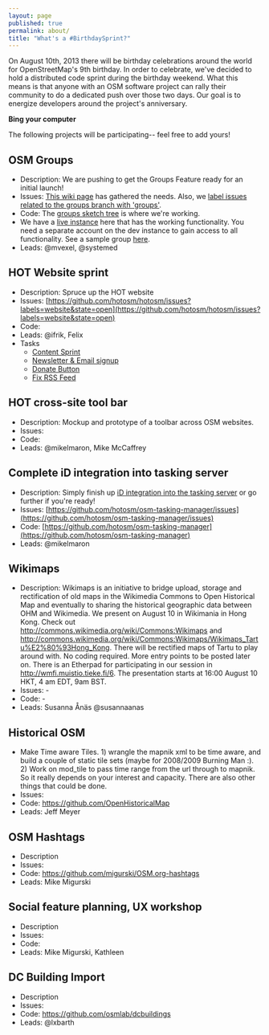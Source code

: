 ```yaml
---
layout: page
published: true
permalink: about/
title: "What's a #BirthdaySprint?"
---
```


On August 10th, 2013 there will be birthday celebrations around the world for OpenStreetMap's 9th birthday. In order to celebrate, we've decided to hold a distributed code sprint during the birthday weekend. What this means is that anyone with an OSM software project can rally their community to do a dedicated push over those two days. Our goal is to energize developers around the project's anniversary.

**Bing your computer**

The following projects will be participating-- feel free to add yours!

## OSM Groups

* Description: We are pushing to get the Groups Feature ready for an initial launch!
* Issues: [This wiki page](https://github.com/osmlab/openstreetmap-website/wiki/Groups) has gathered the needs. Also, we [label issues related to the groups branch with 'groups'](https://github.com/osmlab/openstreetmap-website/issues?labels=groups&page=1&state=open).
* Code: The [groups sketch tree](https://github.com/osmlab/openstreetmap-website/tree/groups-sketch) is where we're working.
* We have a [live instance](http://groups.apis.dev.openstreetmap.org/) here that has the working functionality. You need a separate account on the dev instance to gain access to all functionality. See a sample group [here](http://groups.apis.dev.openstreetmap.org/groups/2).
* Leads: @mvexel, @systemed 

## HOT Website sprint

* Description: Spruce up the HOT website
* Issues: [https://github.com/hotosm/hotosm/issues?labels=website&state=open](https://github.com/hotosm/hotosm/issues?labels=website&state=open)
* Code:
* Leads: @ifrik, Felix
* Tasks
	* [Content Sprint](https://github.com/hotosm/hotosm/issues/17)
    * [Newsletter & Email signup](https://github.com/hotosm/hotosm/issues/10)
    * [Donate Button](https://github.com/hotosm/hotosm/issues/15)
    * [Fix RSS Feed](https://github.com/hotosm/hotosm/issues/5)


## HOT cross-site tool bar

* Description: Mockup and prototype of a toolbar across OSM websites.
* Issues:
* Code:
* Leads: @mikelmaron, Mike McCaffrey

## Complete iD integration into tasking server

* Description: Simply finish up [iD integration into the tasking server](https://github.com/hotosm/osm-tasking-manager/issues/128) or go further if you're ready!
* Issues: [https://github.com/hotosm/osm-tasking-manager/issues](https://github.com/hotosm/osm-tasking-manager/issues)
* Code: [https://github.com/hotosm/osm-tasking-manager](https://github.com/hotosm/osm-tasking-manager)
* Leads: @mikelmaron

## Wikimaps

* Description: Wikimaps is an initiative to bridge upload, storage and rectification of old maps in the Wikimedia Commons to Open Historical Map and eventually to sharing the historical geographic data between OHM and Wikimedia. We present on August 10 in Wikimania in Hong Kong. Check out http://commons.wikimedia.org/wiki/Commons:Wikimaps and http://commons.wikimedia.org/wiki/Commons:Wikimaps/Wikimaps_Tartu%E2%80%93Hong_Kong. There will be rectified maps of Tartu to play around with. No coding required. More entry points to be posted later on. There is an Etherpad for participating in our session in http://wmfi.muistio.tieke.fi/6. The presentation starts at 16:00 August 10 HKT, 4 am EDT, 9am BST.
* Issues: -
* Code: -
* Leads: Susanna Ånäs @susannaanas

## Historical OSM

* Make Time aware Tiles.  1) wrangle the mapnik xml to be time aware, and build a couple of static tile sets (maybe for 2008/2009 Burning Man :). 2) Work on mod_tile to pass time range from the url through to mapnik. So it really depends on your interest and capacity. There are also other things that could be done.
* Issues:
* Code:  https://github.com/OpenHistoricalMap
* Leads: Jeff Meyer

## OSM Hashtags

* Description
* Issues:
* Code: https://github.com/migurski/OSM.org-hashtags
* Leads: Mike Migurski

## Social feature planning, UX workshop

* Description
* Issues:
* Code:
* Leads: Mike Migurski, Kathleen

## DC Building Import

* Description
* Issues:
* Code: https://github.com/osmlab/dcbuildings
* Leads: @lxbarth